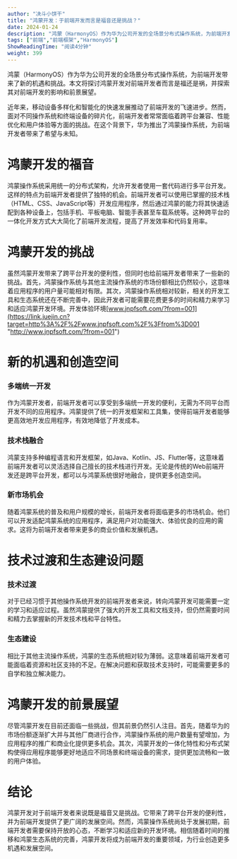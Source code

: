 ```yaml
---
author: "决斗小饼干"
title: "鸿蒙开发：于前端开发而言是福音还是挑战？"
date: 2024-01-24
description: "鸿蒙（HarmonyOS）作为华为公司开发的全场景分布式操作系统，为前端开发带来了新的机遇和挑战。本文将探讨鸿蒙开发对前端开发者而言是福还是祸，并探索其对前端开发的影响和前景展望。近年来，移动设"
tags: ["前端","前端框架","HarmonyOS"]
ShowReadingTime: "阅读4分钟"
weight: 399
---
```

鸿蒙（HarmonyOS）作为华为公司开发的全场景分布式操作系统，为前端开发带来了新的机遇和挑战。本文将探讨鸿蒙开发对前端开发者而言是福还是祸，并探索其对前端开发的影响和前景展望。

近年来，移动设备多样化和智能化的快速发展推动了前端开发的飞速进步。然而，面对不同操作系统和终端设备的碎片化，前端开发者常常面临着跨平台兼容、性能优化和用户体验等方面的挑战。在这个背景下，华为推出了鸿蒙操作系统，为前端开发者带来了希望与未知。

鸿蒙开发的福音
=======

鸿蒙操作系统采用统一的分布式架构，允许开发者使用一套代码进行多平台开发。这样的特点为前端开发者提供了独特的机会。前端开发者可以使用已掌握的技术栈（HTML、CSS、JavaScript等）开发应用程序，然后通过鸿蒙的能力将其快速适配到各种设备上，包括手机、平板电脑、智能手表甚至车载系统等。这种跨平台的一体化开发方式大大简化了前端开发流程，提高了开发效率和代码复用率。

鸿蒙开发的挑战
=======

虽然鸿蒙开发带来了跨平台开发的便利性，但同时也给前端开发者带来了一些新的挑战。首先，鸿蒙操作系统与其他主流操作系统的市场份额相比仍然较小，这意味着应用程序的用户量可能相对有限。其次，鸿蒙操作系统相对较新，相关的开发工具和生态系统还在不断完善中，因此开发者可能需要花费更多的时间和精力来学习和适应鸿蒙开发环境。开发体验环境[www.jnpfsoft.com/?from=001](https://link.juejin.cn?target=http%3A%2F%2Fwww.jnpfsoft.com%2F%3Ffrom%3D001 "http://www.jnpfsoft.com/?from=001")

新的机遇和创造空间
=========

### 多端统一开发

作为鸿蒙开发者，前端开发者可以享受到多端统一开发的便利，无需为不同平台而开发不同的应用程序。鸿蒙提供了统一的开发框架和工具集，使得前端开发者能够更高效地开发应用程序，有效地降低了开发成本。

### 技术栈融合

鸿蒙支持多种编程语言和开发框架，如Java、Kotlin、JS、Flutter等，这意味着前端开发者可以灵活选择自己擅长的技术栈进行开发。无论是传统的Web前端开发还是跨平台开发，都可以与鸿蒙系统很好地融合，提供更多创造空间。

### 新市场机会

随着鸿蒙系统的普及和用户规模的增长，前端开发者将面临更多的市场机会。他们可以开发适配鸿蒙系统的应用程序，满足用户对功能强大、体验优良的应用的需求。这将为前端开发者带来更多的商业价值和发展机遇。

技术过渡和生态建设问题
===========

### 技术过渡

对于已经习惯于其他操作系统开发的前端开发者来说，转向鸿蒙开发可能需要一定的学习和适应过程。虽然鸿蒙提供了强大的开发工具和文档支持，但仍然需要时间和精力去掌握新的开发技术栈和平台特性。

### 生态建设

相比于其他主流操作系统，鸿蒙的生态系统相对较为薄弱。这意味着前端开发者可能面临着资源和社区支持的不足。在解决问题和获取技术支持时，可能需要更多的自学和独立解决能力。

鸿蒙开发的前景展望
=========

尽管鸿蒙开发在目前还面临一些挑战，但其前景仍然引人注目。首先，随着华为的市场份额逐渐扩大并与其他厂商进行合作，鸿蒙操作系统的用户数量有望增加，为应用程序的推广和商业化提供更多机会。其次，鸿蒙开发的一体化特性和分布式架构使得应用程序能够更好地适应不同场景和终端设备的需求，提供更加流畅和一致的用户体验。

结论
==

鸿蒙开发对于前端开发者来说既是福音又是挑战。它带来了跨平台开发的便利性，并为前端开发提供了更广阔的发展空间。然而，鸿蒙操作系统尚处于发展初期，前端开发者需要保持开放的心态，不断学习和适应新的开发环境。相信随着时间的推移和鸿蒙生态系统的完善，鸿蒙开发将成为前端开发的重要领域，为行业创造更多机遇和发展空间。